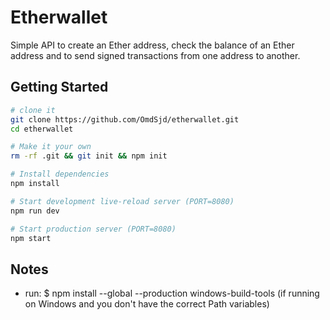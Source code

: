# Etherwallet

Simple API to create an Ether address, check the balance of an Ether address and to send signed transactions from one address to another.


Getting Started
---------------

```sh
# clone it
git clone https://github.com/OmdSjd/etherwallet.git
cd etherwallet

# Make it your own
rm -rf .git && git init && npm init

# Install dependencies
npm install

# Start development live-reload server (PORT=8080)
npm run dev

# Start production server (PORT=8080)
npm start

```

Notes
---------------

- run: $ npm install --global --production windows-build-tools (if running on Windows and you don't have the correct Path variables)
